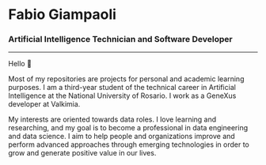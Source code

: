 # Fabio Giampaoli
### Artificial Intelligence Technician and Software Developer
---

Hello 👋

Most of my repositories are projects for personal and academic learning purposes. I am a third-year student of the technical career in Artificial Intelligence at the National University of Rosario. I work as a GeneXus developer at Valkimia.

My interests are oriented towards data roles. I love learning and researching, and my goal is to become a professional in data engineering and data science. I aim to help people and organizations improve and perform advanced approaches through emerging technologies in order to grow and generate positive value in our lives.


<!--
**Shannon-21/Shannon-21** is a ✨ _special_ ✨ repository because its `README.md` (this file) appears on your GitHub profile.

Here are some ideas to get you started:

- 🔭 I’m currently working on ...
- 🌱 I’m currently learning ...
- 👯 I’m looking to collaborate on ...
- 🤔 I’m looking for help with ...
- 💬 Ask me about ...
- 📫 How to reach me: ...
- 😄 Pronouns: ...
- ⚡ Fun fact: ...
-->
